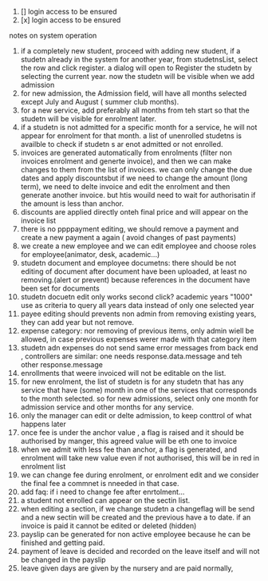 1. [] login access to be ensured 
2. [x] login access to be ensured


 notes on system operation

1. if a completely new student, proceed with adding new student, if a studetn already in the system for another year, from studetnsList, select the row and click register.
a dialog will open to Register the studetn by selecting the current year. now the studetn will be visible when we add admission
2. for new admission, the Admission field, will have all months selected except July and August ( summer club months).
3. for a new service, add preferably all months from teh start so that the studetn will be visible for enrolment later.
4. if a studetn is not admitted for a specific month for a service, he will not appear for enrolment for that month. a list of unenrolled studetns is availble to check if studetn s ar enot admitted or not enrolled.
5. invoices are generated automatically from enrolments (filter non invoices enrolment and generte invoice), and then we can make changes to them from the list of invoices. we can only change the due dates and apply discountsbut if we need to change the amount (long term), we need to delte invoice and edit the enrolment and then generate another invoice. but htis wouild need to wait for authorisatin if the amount is less than anchor.
6. discounts are applied directly onteh final price and will appear on the invoice list
7. there is no ppppayment editing, we should remove a payment and create a new payment a again ( avoid changes of past payments)
8. we create a new employee and we can edit employee and choose roles for employee(animator, desk, academic...)
9. studetn document and employee documetns: there should be not editing of document after document have been uploaded, at least no removing.(alert or prevent) because references in the document have been set for documents
10. studetn docuetn edit only works second click?
academic years "1000" use as criteria to query all years data instead of only one selected year
11. payee editing should prevents non admin from removing existing years, they can add year but not remove.
12. expense category: nor removing of previous items, only  admin wiell be allowed, in case previous expenses werer made with that category item
13. studetn adn expenses do not send same error messages from back end , controllers are similar: one needs response.data.message and teh other response.message
 14. enrollments that weere invoiced will not be editable on the list.
 15. for new enrolment, the list of studetn is for any studetn that has any service that have (some) month in one of the services that corresponds to the month selected.
 so for new admissions, select only one month for admission service and other months for any service.
 16. only the manager can edit or delte admission, to keep conttrol of what happens later
 17. once fee is under the anchor value , a flag is raised and it should be authorised by manger, this agreed value will be eth one to invoice
 18. when we admit with less fee than anchor, a flag is generated, and enrolment will take new value even if not authorised, this will be in red in enrolment list
 19. we can change fee during enrolment, or enrolment edit and we consider the final fee a commnet is nneeded in that case.
 20. add faq: if i need to change fee after enrtolment...
 21. a student not enrolled can appear on the sectin list.
 22. when editing a section, if we change studetn a changeflag will be send and a new sectin will be created and the previous have a to date. 
 if an invoice is paid it cannot be edited or deleted (hidden)
 23. payslip can be generated for non active employee because he can be finished and getting paid.
 24. payment of leave is decided and recorded on the leave itself and will not be changed in the payslip
 25. leave given days are given by the nursery and are paid normally, 
 